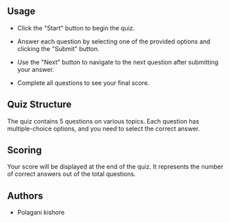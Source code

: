 
## Usage

- Click the "Start" button to begin the quiz.

- Answer each question by selecting one of the provided options and clicking the "Submit" button.
- Use the "Next" button to navigate to the next question after submitting your answer.

- Complete all questions to see your final score.

## Quiz Structure

The quiz contains 5 questions on various topics. Each question has multiple-choice options, and you need to select the correct answer.

## Scoring

Your score will be displayed at the end of the quiz. It represents the number of correct answers out of the total questions.

## Authors

- Polagani kishore
